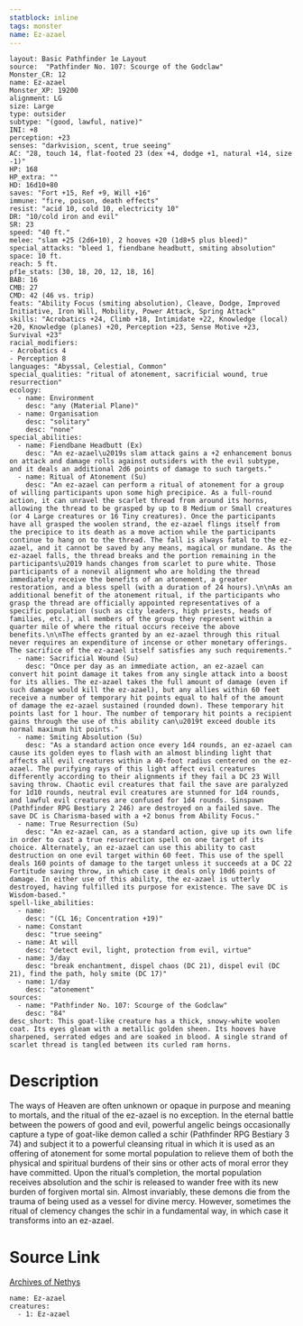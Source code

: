 ```yaml
---
statblock: inline
tags: monster
name: Ez-azael
---
```

```statblock
layout: Basic Pathfinder 1e Layout
source:  "Pathfinder No. 107: Scourge of the Godclaw"
Monster_CR: 12
name: Ez-azael
Monster_XP: 19200
alignment: LG
size: Large
type: outsider
subtype: "(good, lawful, native)"
INI: +8
perception: +23
senses: "darkvision, scent, true seeing"
AC: "28, touch 14, flat-footed 23 (dex +4, dodge +1, natural +14, size -1)"
HP: 168
HP_extra: ""
HD: 16d10+80
saves: "Fort +15, Ref +9, Will +16"
immune: "fire, poison, death effects"
resist: "acid 10, cold 10, electricity 10"
DR: "10/cold iron and evil"
SR: 23
speed: "40 ft."
melee: "slam +25 (2d6+10), 2 hooves +20 (1d8+5 plus bleed)"
special_attacks: "bleed 1, fiendbane headbutt, smiting absolution"
space: 10 ft.
reach: 5 ft.
pf1e_stats: [30, 18, 20, 12, 18, 16]
BAB: 16
CMB: 27
CMD: 42 (46 vs. trip)
feats: "Ability Focus (smiting absolution), Cleave, Dodge, Improved Initiative, Iron Will, Mobility, Power Attack, Spring Attack"
skills: "Acrobatics +24, Climb +18, Intimidate +22, Knowledge (local) +20, Knowledge (planes) +20, Perception +23, Sense Motive +23, Survival +23"
racial_modifiers:
- Acrobatics 4
- Perception 8
languages: "Abyssal, Celestial, Common"
special_qualities: "ritual of atonement, sacrificial wound, true resurrection"
ecology:
  - name: Environment
    desc: "any (Material Plane)"
  - name: Organisation
    desc: "solitary"
    desc: "none"
special_abilities:
  - name: Fiendbane Headbutt (Ex)
    desc: "An ez-azael\u2019s slam attack gains a +2 enhancement bonus on attack and damage rolls against outsiders with the evil subtype, and it deals an additional 2d6 points of damage to such targets."
  - name: Ritual of Atonement (Su)
    desc: "An ez-azael can perform a ritual of atonement for a group of willing participants upon some high precipice. As a full-round action, it can unravel the scarlet thread from around its horns, allowing the thread to be grasped by up to 8 Medium or Small creatures (or 4 Large creatures or 16 Tiny creatures). Once the participants have all grasped the woolen strand, the ez-azael flings itself from the precipice to its death as a move action while the participants continue to hang on to the thread. The fall is always fatal to the ez-azael, and it cannot be saved by any means, magical or mundane. As the ez-azael falls, the thread breaks and the portion remaining in the participants\u2019 hands changes from scarlet to pure white. Those participants of a nonevil alignment who are holding the thread immediately receive the benefits of an atonement, a greater restoration, and a bless spell (with a duration of 24 hours).\n\nAs an additional benefit of the atonement ritual, if the participants who grasp the thread are officially appointed representatives of a specific population (such as city leaders, high priests, heads of families, etc.), all members of the group they represent within a quarter mile of where the ritual occurs receive the above benefits.\n\nThe effects granted by an ez-azael through this ritual never requires an expenditure of incense or other monetary offerings. The sacrifice of the ez-azael itself satisfies any such requirements."
  - name: Sacrificial Wound (Su)
    desc: "Once per day as an immediate action, an ez-azael can convert hit point damage it takes from any single attack into a boost for its allies. The ez-azael takes the full amount of damage (even if such damage would kill the ez-azael), but any allies within 60 feet receive a number of temporary hit points equal to half of the amount of damage the ez-azael sustained (rounded down). These temporary hit points last for 1 hour. The number of temporary hit points a recipient gains through the use of this ability can\u2019t exceed double its normal maximum hit points."
  - name: Smiting Absolution (Su)
    desc: "As a standard action once every 1d4 rounds, an ez-azael can cause its golden eyes to flash with an almost blinding light that affects all evil creatures within a 40-foot radius centered on the ez-azael. The purifying rays of this light affect evil creatures differently according to their alignments if they fail a DC 23 Will saving throw. Chaotic evil creatures that fail the save are paralyzed for 1d10 rounds, neutral evil creatures are stunned for 1d4 rounds, and lawful evil creatures are confused for 1d4 rounds. Sinspawn (Pathfinder RPG Bestiary 2 246) are destroyed on a failed save. The save DC is Charisma-based with a +2 bonus from Ability Focus."
  - name: True Resurrection (Su)
    desc: "An ez-azael can, as a standard action, give up its own life in order to cast a true resurrection spell on one target of its choice. Alternately, an ez-azael can use this ability to cast destruction on one evil target within 60 feet. This use of the spell deals 160 points of damage to the target unless it succeeds at a DC 22 Fortitude saving throw, in which case it deals only 10d6 points of damage. In either use of this ability, the ez-azael is utterly destroyed, having fulfilled its purpose for existence. The save DC is Wisdom-based."
spell-like_abilities:
  - name:
    desc: "(CL 16; Concentration +19)"
  - name: Constant
    desc: "true seeing"
  - name: At will
    desc: "detect evil, light, protection from evil, virtue"
  - name: 3/day
    desc: "break enchantment, dispel chaos (DC 21), dispel evil (DC 21), find the path, holy smite (DC 17)"
  - name: 1/day
    desc: "atonement"
sources:
  - name: "Pathfinder No. 107: Scourge of the Godclaw"
    desc: "84"
desc_short: This goat-like creature has a thick, snowy-white woolen coat. Its eyes gleam with a metallic golden sheen. Its hooves have sharpened, serrated edges and are soaked in blood. A single strand of scarlet thread is tangled between its curled ram horns.
```
# Description
The ways of Heaven are often unknown or opaque in purpose and meaning to mortals, and the ritual of the ez-azael is no exception. In the eternal battle between the powers of good and evil, powerful angelic beings occasionally capture a type of goat-like demon called a schir (Pathfinder RPG Bestiary 3 74) and subject it to a powerful cleansing ritual in which it is used as an offering of atonement for some mortal population to relieve them of both the physical and spiritual burdens of their sins or other acts of moral error they have committed. Upon the ritual’s completion, the mortal population receives absolution and the schir is released to wander free with its new burden of forgiven mortal sin. Almost invariably, these demons die from the trauma of being used as a vessel for divine mercy. However, sometimes the ritual of clemency changes the schir in a fundamental way, in which case it transforms into an ez-azael.
# Source Link
[Archives of Nethys](https://aonprd.com/MonsterDisplay.aspx?ItemName=Ez-azael)
```encounter-table
name: Ez-azael
creatures:
  - 1: Ez-azael
```
